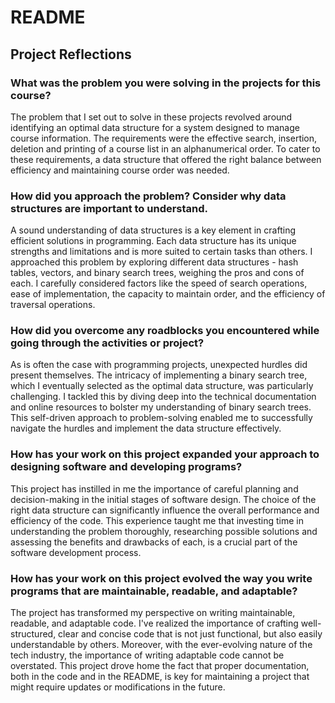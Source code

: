 # README

## Project Reflections

### What was the problem you were solving in the projects for this course?

The problem that I set out to solve in these projects revolved around identifying an optimal data structure for a system designed to manage course information. The requirements were the effective search, insertion, deletion and printing of a course list in an alphanumerical order. To cater to these requirements, a data structure that offered the right balance between efficiency and maintaining course order was needed.

### How did you approach the problem? Consider why data structures are important to understand.

A sound understanding of data structures is a key element in crafting efficient solutions in programming. Each data structure has its unique strengths and limitations and is more suited to certain tasks than others. I approached this problem by exploring different data structures - hash tables, vectors, and binary search trees, weighing the pros and cons of each. I carefully considered factors like the speed of search operations, ease of implementation, the capacity to maintain order, and the efficiency of traversal operations.

### How did you overcome any roadblocks you encountered while going through the activities or project?

As is often the case with programming projects, unexpected hurdles did present themselves. The intricacy of implementing a binary search tree, which I eventually selected as the optimal data structure, was particularly challenging. I tackled this by diving deep into the technical documentation and online resources to bolster my understanding of binary search trees. This self-driven approach to problem-solving enabled me to successfully navigate the hurdles and implement the data structure effectively.

### How has your work on this project expanded your approach to designing software and developing programs?

This project has instilled in me the importance of careful planning and decision-making in the initial stages of software design. The choice of the right data structure can significantly influence the overall performance and efficiency of the code. This experience taught me that investing time in understanding the problem thoroughly, researching possible solutions and assessing the benefits and drawbacks of each, is a crucial part of the software development process.

### How has your work on this project evolved the way you write programs that are maintainable, readable, and adaptable?

The project has transformed my perspective on writing maintainable, readable, and adaptable code. I've realized the importance of crafting well-structured, clear and concise code that is not just functional, but also easily understandable by others. Moreover, with the ever-evolving nature of the tech industry, the importance of writing adaptable code cannot be overstated. This project drove home the fact that proper documentation, both in the code and in the README, is key for maintaining a project that might require updates or modifications in the future.
